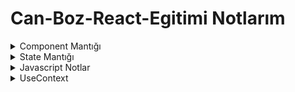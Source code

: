 # Can-Boz-React-Egitimi Notlarım

<details>
<summary>Component Mantığı</summary>

* Proje açılması : npm create vite@latest
Functional Component açma kısayolu : rafc

* Alternatif props tanımlaması
```
function Course(props){
return ( <div></div>);}
```

* Props nedir?
Conceptually, components are like JavaScript functions. They accept arbitrary inputs (called “props”) and return React elements describing what should appear on the screen.
</details>

<details>
<summary>State Mantığı</summary>

* State kullanım mantığı
Başlangıçta bir değişkene değer atanması isteniyor ve sonrasında bu değişkeni değiştirip o değişkenin tutulması istendiği durumlarda kullanılır.
useState, React'ta bir bileşenin durumunu (state) yönetmek için kullanılan bir fonksiyondur. React bileşenleri genellikle statik değil, değişken bir davranış sergilerler. Bu nedenle, bileşenlerin durumlarını dinamik olarak değiştirmek ve güncellemek gerekebilir.
useState, bir fonksiyon bileşeni içinde kullanılarak, bileşenin durumunu oluşturur ve güncellemesine olanak tanır. Böylece, bileşenin durumunu değiştirerek, bileşenin yeniden render edilmesi sağlanır ve kullanıcılara daha iyi bir kullanıcı deneyimi sunulabilir.
useState, aynı zamanda React'ta kontrollü bileşenler (controlled components) oluşturmak için de kullanılabilir. Kontrollü bileşenler, girdi değerlerinin bileşen durumu ile senkronize edildiği ve kullanıcının bu girdileri değiştirdiğinde bileşenin durumunun güncellendiği bileşenlerdir. Bu da, form gibi kullanıcı girdilerinin olduğu bileşenlerde kullanışlı bir özelliktir.

* useStateSnippet : kısayolu
```
const [value,setValue] = useState(0);
value : değişken,
setValue : değişken ataması için fonksiyon
useState(0) : başlangıç değeri
```

* Kullanım için import edilmesi gerekmektedir. ( import {useState } from 'react'; )
</details>


<details>
<summary>Javascript Notlar</summary>

 * Daha verimli JS code 
 ```
const title = props.title;
const description = props.description;
const {title,description} = props;
```
 
* ...(spread operatörü) ile ilkinin üzerine eklenir.

* Javascript'te key ve value değerleri eşit ise
(Course.jsx içinde görülebilir.)
```
 Angular: Angular,
 Bootstrap: Bootstrap,
 cSharp: cSharp,
 Web: Web 
```
yerine
```
 Angular,
 Bootstrap,
 cSharp,
 Web 
```
 şeklinde kullanılabilir.
 
* Async/await yapısı sayesinde, asenkron işlemler çağrıldıklarında promise objeleri döndürür ve bu objeler "await" anahtar kelimesiyle bekletilir. Bu sayede, işlemin tamamlanması beklenir ve işlem tamamlandığında sonuç döndürülür. Ayrıca, async fonksiyonlarında hata yönetimi de daha kolay hale gelir, çünkü hata yakalama mekanizması "try-catch" blokları kullanılarak gerçekleştirilir.
 </details>
 
  <details>
 <summary>UseContext</summary>
 
 * useContext props kullanmadan, data taşımaya olanak verir.
 

</details>

